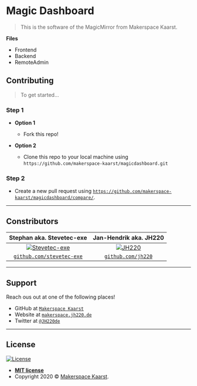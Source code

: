# Magic Dashboard

> This is the software of the MagicMirror from Makerspace Kaarst.

**Files**

- Frontend
- Backend
- RemoteAdmin


## Contributing

> To get started...

### Step 1

- **Option 1**
    - Fork this repo!

- **Option 2**
    - Clone this repo to your local machine using `https://github.com/makerspace-kaarst/magicdashboard.git`

### Step 2

- Create a new pull request using <a href="https://github.com/makerspace-kaarst/magicdashboard/compare/" target="_blank">`https://github.com/makerspace-kaarst/magicdashboard/compare/`</a>.

---

## Constributors

| **Stephan aka. Stevetec-exe** | **Jan-Hendrik aka. JH220** |
| :---: |:---:|
| [![Stevetec-exe](https://avatars1.githubusercontent.com/u/39212124?v=3&s=200)](http://makerspace.jh220.de)    | [![JH220](https://avatars1.githubusercontent.com/u/50051569?v=3&s=200)](http://makerspace.jh220.de) |
| <a href="http://github.com/stevetec-exe" target="_blank">`github.com/stevetec-exe`</a> | <a href="http://github.com/jh220" target="_blank">`github.com/jh220`</a> |

---

## Support

Reach ous out at one of the following places!

- GitHub at <a href="http://github.com/makerspace-kaarst" target="_blank">`Makerspace Kaarst`</a>
- Website at <a href="http://makerspace.jh220.de" target="_blank">`makerspace.jh220.de`</a>
- Twitter at <a href="http://twitter.com/jh220de" target="_blank">`@JH220de`</a>

---

## License

[![License](http://img.shields.io/:license-mit-blue.svg?style=flat-square)](http://badges.mit-license.org)

- **[MIT license](http://opensource.org/licenses/mit-license.php)**
- Copyright 2020 © <a href="http://makerspace.jh220.de" target="_blank">Makerspace Kaarst</a>.
